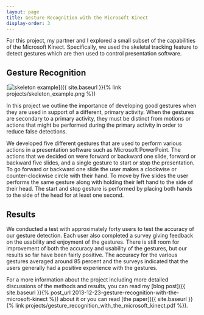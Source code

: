```yaml
---
layout: page
title: Gesture Recognition with the Microsoft Kinect
display-order: 3
---
```

For this project, my partner and I explored a small subset of the capabilities of the Microsoft Kinect. Specifically, we used the skeletal tracking feature to detect gestures which are then used to control presentation software.

## Gesture Recognition
[<img src="{{ site.baseurl }}{% link projects/skeleton_example.png %}" alt="skeleton example">]({{ site.baseurl }}{% link projects/skeleton_example.png %})

In this project we outline the importance of developing good gestures when they are used in support of a different, primary activity. When the gestures are secondary to a primary activity, they must be distinct from motions or actions that might be performed during the primary activity in order to reduce false detections.

We developed five different gestures that are used to perform various actions in a presentation software such as Microsoft PowerPoint. The actions that we decided on were forward or backward one slide, forward or backward five slides, and a single gesture to start or stop the presentation. To go forward or backward one slide the user makes a clockwise or counter-clockwise circle with their hand. To move by five slides the user performs the same gesture along with holding their left hand to the side of their head. The start and stop gesture is performed by placing both hands to the side of the head for at least one second.

## Results
We conducted a test with approximately forty users to test the accuracy of our gesture detection. Each user also completed a survey giving feedback on the usability and enjoyment of the gestures. There is still room for improvement of both the accuracy and usability of the gestures, but our results so far have been fairly positive. The accuracy for the various gestures averaged around 85 percent and the surveys indicated that the users generally had a positive experience with the gestures.

For a more information about the project including more detailed discussions of the methods and results, you can read my [blog post]({{ site.baseurl }}{% post_url 2013-12-23-gesture-recognition-with-the-microsoft-kinect %}) about it or you can read [the paper]({{ site.baseurl }}{% link projects/gesture_recognition_with_the_microsoft_kinect.pdf %}).
